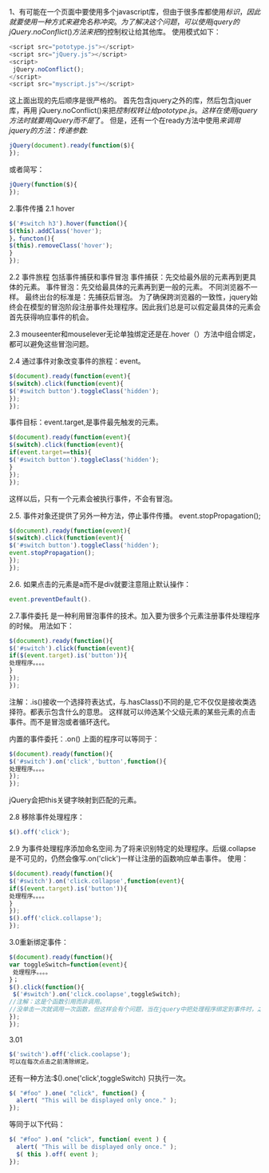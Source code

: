 1、有可能在一个页面中要使用多个javascript库，但由于很多库都使用$标识，因此就要使用一种方式来避免名称冲突。为了解决这个问题，可以使用jquery的jQuery.noConflict()方法来把$的控制权让给其他库。
使用模式如下：
```js
<script src="pototype.js"></script>
<script src="jQuery.js"></script>
<script>
 jQuery.noConflict();
</script>
<script src="myscript.js"></script>
```
这上面出现的先后顺序是很严格的。
首先包含jquery之外的库，然后包含jquer库，再用 jQuery.noConflict()来把$控制权转让给pototype.js。这样在使用jquery方法时就要用jQuery而不是$了。
但是，还有一个在ready方法中使用$来调用jquery的方法：传递参数$:
```js
jQuery(document).ready(function($){
});
```
或者简写：
```js
jQuery(function($){
});
```
2.事件传播
2.1 hover
```js
$('#switch h3').hover(function(){
$(this).addClass('hover');
}，functon(){
$(this).removeClass('hover');
}
});
```
2.2 事件旅程
包括事件捕获和事件冒泡
事件捕获：先交给最外层的元素再到更具体的元素。
事件冒泡：先交给最具体的元素再到更一般的元素。
不同浏览器不一样。
最终出台的标准是：先捕获后冒泡。
为了确保跨浏览器的一致性，jquery始终会在模型的冒泡阶段注册事件处理程序。因此我们总是可以假定最具体的元素会首先获得响应事件的机会。

2.3 mouseenter和mouselever无论单独绑定还是在.hover（）方法中组合绑定，都可以避免这些冒泡问题。

2.4 通过事件对象改变事件的旅程：event。
```js
$(document).ready(function(event){
$(switch).click(function(event){
$('#switch button').toggleClass('hidden');
});
});
```
事件目标：event.target,是事件最先触发的元素。
```js
$(document).ready(function(event){
$(switch).click(function(event){
if(event.target==this){
$('#switch button').toggleClass('hidden');
}
});
});
```
这样以后，只有一个元素会被执行事件，不会有冒泡。

2.5. 事件对象还提供了另外一种方法，停止事件传播。
event.stopPropagation();
```js
$(document).ready(function(event){
$(switch).click(function(event){
$('#switch button').toggleClass('hidden');
event.stopPropagation();
});
});
```
2.6.
如果点击的元素是a而不是div就要注意阻止默认操作：
```js
event.preventDefault().
```
2.7.事件委托
是一种利用冒泡事件的技术。加入要为很多个元素注册事件处理程序的时候。
用法如下：
```js
$(document).ready(function(){
$('#switch').click(function(event){
if($(event.target).is('button')){
处理程序。。。。
}
});
});
```

注解：.is()接收一个选择符表达式，与.hasClass()不同的是,它不仅仅是接收类选择符。都表示包含什么的意思。
这样就可以帅选某个父级元素的某些元素的点击事件。而不是冒泡或者循环迭代。

内置的事件委托：.on()
上面的程序可以等同于：

```js
$(document).ready(function(){
$('#switch').on('click','button',function(){
处理程序。。。。
});
});
```
jQuery会把this关键字映射到匹配的元素。

2.8
移除事件处理程序：
```js
$().off('click');
```

2.9
为事件处理程序添加命名空间.为了将来识别特定的处理程序。后缀.collapse是不可见的，仍然会像写.on('click')一样让注册的函数响应单击事件。
使用：
```js
$(document).ready(function(){
$('#switch').on('click.collapse',function(event){
if($(event.target).is('button')){
处理程序。。。。
}
});
$().off('click.collapse');
});
```

3.0重新绑定事件：
```js
$(document).ready(function(){
var toggleSwitch=function(event){
 处理程序。。。。
}；
$().click(function(){
 $('#switch').on('click.coolapse',toggleSwitch);
//注解：这是个函数引用而非调用。
//没单击一次就调用一次函数，但这样会有个问题，当在jquery中把处理程序绑定到事件时，之前绑定的处理程序仍然有效；用一种方法一次性解除这种点击事件。如下3.01.
});
});
```
3.01
```js
$('switch').off('click.coolapse');
可以在每次点击之前清除绑定。
```
还有一种方法:$().one('click',toggleSwitch)
只执行一次。
```js
$( "#foo" ).one( "click", function() {
  alert( "This will be displayed only once." );
});
```
等同于以下代码：
```js
$( "#foo" ).on( "click", function( event ) {
  alert( "This will be displayed only once." );
  $( this ).off( event );
});
```
